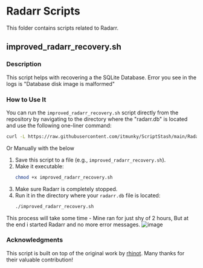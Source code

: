 # Radarr Scripts

This folder contains scripts related to Radarr.

## improved_radarr_recovery.sh

### Description

This script helps with recovering a the SQLite Database. Error you see in the logs is "Database disk image is malformed"

### How to Use It

You can run the `improved_radarr_recovery.sh` script directly from the repository by navigating to the directory where the "radarr.db" is located and use the following one-liner command:

```bash
curl -L https://raw.githubusercontent.com/itmunky/ScriptStash/main/Radarr/improved_radarr_recovery.sh | bash
```
Or Manually with the below

1. Save this script to a file (e.g., `improved_radarr_recovery.sh`).
2. Make it executable:
    ```bash
    chmod +x improved_radarr_recovery.sh
    ```
3. Make sure Radarr is completely stopped.
4. Run it in the directory where your `radarr.db` file is located:
    ```bash
    ./improved_radarr_recovery.sh
    ```

This process will take some time - Mine ran for just shy of 2 hours, But at the end i started Radarr and no more error messages. 
![image](https://github.com/user-attachments/assets/1e1a2b7e-99ee-4c6a-85ff-04e5fc078be6)


### Acknowledgments

This script is built on top of the original work by [rhinot](https://gist.githubusercontent.com/rhinot/a0d81818250eaad0e39ce930f4cd04c4/raw). Many thanks for their valuable contribution! 
